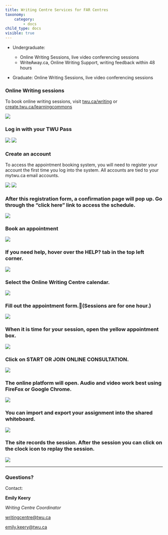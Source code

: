 ```yaml
---
title: Writing Centre Services for FAR Centres  
taxonomy:
    category:
        - docs
child_type: docs
visible: true
---
```

- Undergraduate:
  - Online Writing Sessions, live video conferencing sessions
  - WriteAway.ca, Online Writing Support, writing feedback within 48 hours    


- Graduate:
Online Writing Sessions, live video conferencing sessions


### Online Writing sessions

To book online writing sessions, visit [twu.ca/writing](twu.ca/writing) or [create.twu.ca/learningcommons](create.twu.ca/learningcommons)

![](writing1.png)


### Log in with your TWU Pass

![](writing2.png)
![](writing3.png)

### Create an account

To access the appointment booking system, you will need to register your account the first time you log into the system. All accounts are tied to your mytwu.ca email accounts.  

![](writing4.png) ![](writing5.png)

### After this registration form, a confirmation page will pop up. Go through the “click here” link to access the schedule.

![](writing6.png)

### Book an appointment

![](writing7.png)

### If you need help, hover over the HELP? tab in the top left corner.

![](writing8.png)

### Select the **Online Writing Centre** calendar.

![](writing9.png)

### Fill out the appointment form.(Sessions are for one hour.)  

![](writing10.png)

### When it is time for your session, open the yellow appointment box.  

![](writing11.png)

### Click on **START OR JOIN ONLINE CONSULTATION**.  

![](writing12.png)

### The online platform will open. Audio and video work best using **FireFox** or **Google Chrome**.

![](writing13.png)

### You can import and export your assignment into the shared whiteboard.

![](writing14.png)

### The site records the session. After the session you can click on the clock icon to replay the session.

![](writing15.png)

---

### Questions?

Contact:

**Emily Keery**

*Writing Centre Coordinator*

writingcentre@twu.ca      

emily.keery@twu.ca
